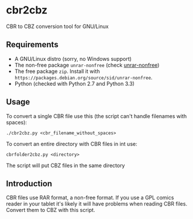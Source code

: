 cbr2cbz
=======

CBR to CBZ conversion tool for GNU/Linux


Requirements
------------

* A GNU/Linux distro (sorry, no Windows support)
* The non-free package ``unrar-nonfree`` (check [unrar-nonfree](https://packages.debian.org/source/sid/unrar-nonfree/ "Debian non-free"))
* The free package ``zip``. Install it with ``https://packages.debian.org/source/sid/unrar-nonfree``.
* Python (checked with Python 2.7 and Python 3.3)

Usage
-----

To convert a single CBR file use this (the script can't handle filenames with spaces):

``./cbr2cbz.py <cbr_filename_without_spaces>``

To convert an entire directory with CBR files in int use:

``cbrfolder2cbz.py <directory>``

The script will put CBZ files in the same directory

Introduction
-------------
CBR files use RAR format, a non-free format. If you use a GPL comics reader in your tablet it's likely it will have problems when reading CBR files. Convert them to CBZ with this script.
